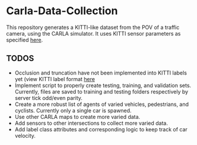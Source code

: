 # Carla-Data-Collection
This repository generates a KITTI-like dataset from the POV of a traffic camera, using the CARLA simulator. It uses KITTI sensor parameters as specified [here](https://www.cvlibs.net/datasets/kitti/setup.php). 

## TODOS
- Occlusion and truncation have not been implemented into KITTI labels yet (view KITTI label format [here](https://github.com/bostondiditeam/kitti/blob/master/resources/devkit_object/readme.txt)
- Implement script to properly create testing, training, and validation sets. Currently, files are saved to training and testing folders respectively by server tick odd/even parity.
- Create a more robust list of agents of varied vehicles, pedestrians, and cyclists. Currently only a single car is spawned.
- Use other CARLA maps to create more varied data.
- Add sensors to other intersections to collect more varied data.
- Add label class attributes and corresponding logic to keep track of car velocity.
